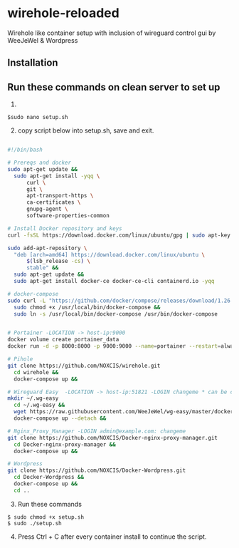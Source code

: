 # wirehole-reloaded
Wirehole like container setup with inclusion of wireguard control gui by WeeJeWel & Wordpress

  
  ## Installation
  ## Run these commands on clean server to set up
  
  1.
  ````
  $sudo nano setup.sh
  `````
  2. copy script below into setup.sh, save and exit.
  ````bash
  
#!/bin/bash

# Prereqs and docker
sudo apt-get update &&
    sudo apt-get install -yqq \
        curl \
        git \
        apt-transport-https \
        ca-certificates \
        gnupg-agent \
        software-properties-common

# Install Docker repository and keys
curl -fsSL https://download.docker.com/linux/ubuntu/gpg | sudo apt-key add -

sudo add-apt-repository \
    "deb [arch=amd64] https://download.docker.com/linux/ubuntu \
        $(lsb_release -cs) \
        stable" &&
    sudo apt-get update &&
    sudo apt-get install docker-ce docker-ce-cli containerd.io -yqq

# docker-compose
sudo curl -L "https://github.com/docker/compose/releases/download/1.26.2/docker-compose-$(uname -s)-$(uname -m)" -o /usr/local/bin/docker-compose &&
    sudo chmod +x /usr/local/bin/docker-compose &&
    sudo ln -s /usr/local/bin/docker-compose /usr/bin/docker-compose


# Portainer -LOCATION -> host-ip:9000
docker volume create portainer_data
docker run -d -p 8000:8000 -p 9000:9000 --name=portainer --restart=always -v /var/run/docker.sock:/var/run/docker.sock -v portainer_data:/data portainer/portainer-ce

# Pihole
git clone https://github.com/NOXCIS/wirehole.git
    cd wirehole &&
    docker-compose up &&

# Wireguard Easy  -LOCATION -> host-ip:51821 -LOGIN changeme * can be change in portaier env varables.
mkdir ~/.wg-easy
    cd ~/.wg-easy &&
    wget https://raw.githubusercontent.com/WeeJeWel/wg-easy/master/docker-compose.yml
    docker-compose up --detach &&

# Nginx_Proxy_Manager -LOGIN admin@example.com: changeme
git clone https://github.com/NOXCIS/Docker-nginx-proxy-manager.git
    cd Docker-nginx-proxy-manager &&
    docker-compose up &&

# Wordpress
git clone https://github.com/NOXCIS/Docker-Wordpress.git
    cd Docker-Wordpress &&
    docker-compose up &&
    cd ..

````
 
3. Run these commands
````
$ sudo chmod +x setup.sh
$ sudo ./setup.sh
`````
4. Press Ctrl + C after every container install to continue the script.
